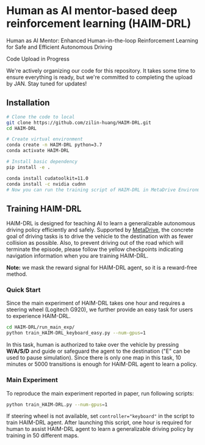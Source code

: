 # Human as AI mentor-based deep reinforcement learning (HAIM-DRL)

Human as AI Mentor: Enhanced Human-in-the-loop Reinforcement Learning for Safe and Efficient Autonomous Driving

Code Upload in Progress

We're actively organizing our code for this repository. It takes some time to ensure everything is ready, but we're committed to completing the upload by JAN. Stay tuned for updates!



## Installation

```bash
# Clone the code to local
git clone https://github.com/zilin-huang/HAIM-DRL.git
cd HAIM-DRL

# Create virtual environment
conda create -n HAIM-DRL python=3.7
conda activate HAIM-DRL

# Install basic dependency
pip install -e .

conda install cudatoolkit=11.0
conda install -c nvidia cudnn
# Now you can run the training script of HAIM-DRL in MetaDrive Environment.
```
## Training HAIM-DRL
HAIM-DRL is designed for teaching AI to learn a generalizable autonomous driving policy efficiently and safely.
Supported by [MetaDrive](https://github.com/decisionforce/metadrive), the concrete goal of driving tasks is to drive the vehicle to the destination with as fewer collision as possible. 
Also, to prevent driving out of the road which will terminate the episode, please follow the yellow checkpoints indicating navigation information when you are training HAIM-DRL.

**Note:** we mask the reward signal for HAIM-DRL agent, so it is a reward-free method.

### Quick Start
Since the main experiment of HAIM-DRL takes one hour and requires a steering wheel (Logitech G920), we further provide an 
easy task for users to experience HAIM-DRL.
```bash
cd HAIM-DRL/run_main_exp/
python train_HAIM-DRL_keyboard_easy.py --num-gpus=1
```
In this task, human is authorized to take over the vehicle by pressing **W/A/S/D** and guide or safeguard the agent to 
the destination ("E" can be used to pause simulation). 
Since there is only one map in this task, 10 minutes or 5000 transitions is enough for HAIM-DRL agent to learn a policy.

### Main Experiment
To reproduce the main experiment reported in paper, run following scripts:
```bash
python train_HAIM-DRL.py --num-gpus=1
```
If steering wheel is not available, set ```controller="keyboard"``` in the script to train HAIM-DRL agent. After launching this script,
one hour is required for human to assist HAIM-DRL agent to learn a generalizable driving policy by training in 50 different maps.
